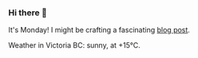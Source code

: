 ### Hi there :wave:

It's Monday! I might be crafting a fascinating [blog post](https://benjaminwuethrich.dev).

Weather in Victoria BC: sunny, at +15°C.
